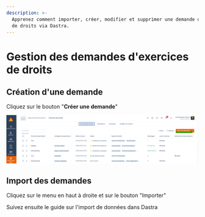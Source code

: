 ```yaml
---
description: >-
  Apprenez comment importer, créer, modifier et supprimer une demande d'exercice
  de droits via Dastra.
---
```


# Gestion des demandes d'exercices de droits

## Création d'une demande

Cliquez sur le bouton "**Créer une demande**"

![](<../../.gitbook/assets/image (253).png>)



## Import des demandes

Cliquez sur le menu en haut à droite et sur le bouton "Importer"

Suivez ensuite le guide sur l'import de données dans Dastra
